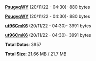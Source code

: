 [**PsugvqWY**](/data/PsugvqWY.txt) (20/11/22 - 04:30)- 880 bytes

[**PsugvqWY**](/data/PsugvqWY.txt) (20/11/22 - 04:30)- 880 bytes

[**ut96CmK6**](/data/ut96CmK6.txt) (20/11/22 - 04:30)- 3991 bytes

[**ut96CmK6**](/data/ut96CmK6.txt) (20/11/22 - 04:30)- 3991 bytes

**Total Datas**: 3957

**Total Size**: 21.66 MB / 21.7 MB